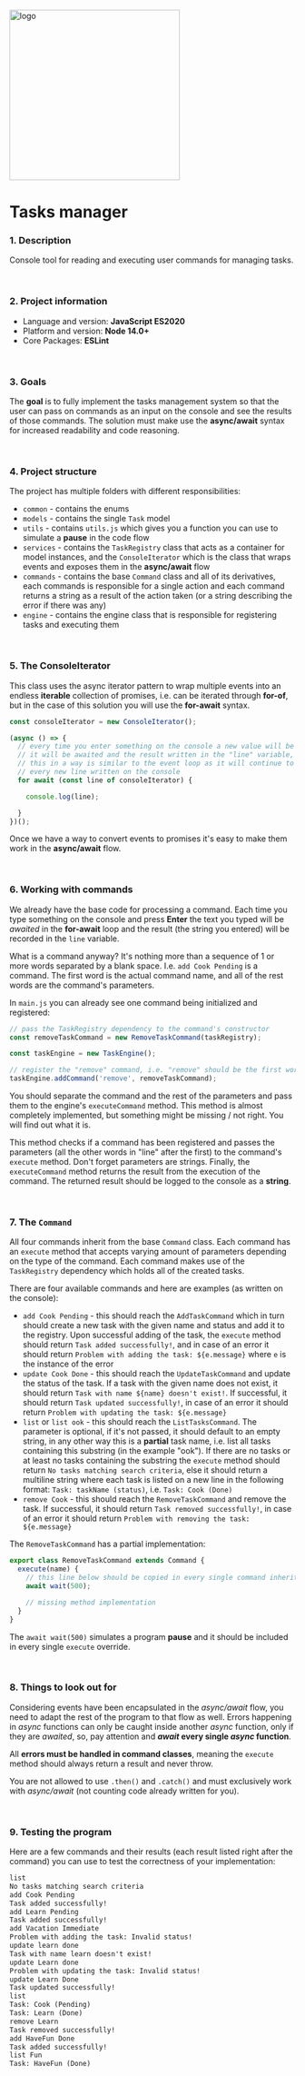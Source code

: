 <img src="https://webassets.telerikacademy.com/images/default-source/logos/telerik-academy.svg" alt="logo" width="300px" style="margin-top: 20px;"/>

# Tasks manager

### 1. Description

Console tool for reading and executing user commands for managing tasks.

<br />

### 2. Project information

- Language and version: **JavaScript ES2020**
- Platform and version: **Node 14.0+**
- Core Packages: **ESLint**

<br />

### 3. Goals

The **goal** is to fully implement the tasks management system so that the user can pass on commands as an input on the console and see the results of those commands. The solution must make use the **async/await** syntax for increased readability and code reasoning.

<br />

### 4. Project structure

The project has multiple folders with different responsibilities:

- `common` - contains the enums
- `models` - contains the single `Task` model
- `utils` - contains `utils.js` which gives you a function you can use to simulate a **pause** in the code flow
- `services` - contains the `TaskRegistry` class that acts as a container for model instances, and the `ConsoleIterator` which is the class that wraps events and exposes them in the **async/await** flow
- `commands` - contains the base `Command` class and all of its derivatives, each commands is responsible for a single action and each command returns a string as a result of the action taken (or a string describing the error if there was any)
- `engine` - contains the engine class that is responsible for registering tasks and executing them

<br />

### 5. The **ConsoleIterator**

This class uses the async iterator pattern to wrap multiple events into an endless **iterable** collection of promises, i.e. can be iterated through **for-of**, but in the case of this solution you will use the **for-await** syntax.

```js
const consoleIterator = new ConsoleIterator();

(async () => {
  // every time you enter something on the console a new value will be produced in the consoleIterator
  // it will be awaited and the result written in the "line" variable, i.e. "line" will be a string
  // this in a way is similar to the event loop as it will continue to "listen" and "wait" for
  // every new line written on the console
  for await (const line of consoleIterator) {

    console.log(line);

  }
})();
```

Once we have a way to convert events to promises it's easy to make them work in the **async/await** flow.

<br />

### 6. Working with commands

We already have the base code for processing a command. Each time you type something on the console and press **Enter** the text you typed will be *awaited* in the **for-await** loop and the result (the string you entered) will be recorded in the `line` variable.

What is a command anyway? It's nothing more than a sequence of 1 or more words separated by a blank space. I.e. `add Cook Pending` is a command. The first word is the actual command name, and all of the rest words are the command's parameters.

In `main.js` you can already see one command being initialized and registered:

```js
// pass the TaskRegistry dependency to the command's constructor
const removeTaskCommand = new RemoveTaskCommand(taskRegistry);

const taskEngine = new TaskEngine();

// register the "remove" command, i.e. "remove" should be the first word of the "line"
taskEngine.addCommand('remove', removeTaskCommand);
```

You should separate the command and the rest of the parameters and pass them to the engine's `executeCommand` method. This method is almost completely implemented, but something might be missing / not right. You will find out what it is.

This method checks if a command has been registered and passes the parameters (all the other words in "line" after the first) to the command's `execute` method. Don't forget parameters are strings. Finally, the `executeCommand` method returns the result from the execution of the command. The returned result should be logged to the console as a **string**.

<br />

### 7. The `Command`

All four commands inherit from the base `Command` class. Each command has an `execute` method that accepts varying amount of parameters depending on the type of the command. Each command makes use of the `TaskRegistry` dependency which holds all of the created tasks.

There are four available commands and here are examples (as written on the console):

- `add Cook Pending` - this should reach the `AddTaskCommand` which in turn should create a new task with the given name and status and add it to the registry. Upon successful adding of the task, the `execute` method should return `Task added successfully!`, and in case of an error it should return `Problem with adding the task: ${e.message}` where `e` is the instance of the error
- `update Cook Done` - this should reach the `UpdateTaskCommand` and update the status of the task. If a task with the given name does not exist, it should return `Task with name ${name} doesn't exist!`. If successful, it should return `Task updated successfully!`, in case of an error it should return `Problem with updating the task: ${e.message}`
- `list` or `list ook` - this should reach the `ListTasksCommand`. The parameter is optional, if it's not passed, it should default to an empty string, in any other way this is a **partial** task name, i.e. list all tasks containing this substring (in the example "ook"). If there are no tasks or at least no tasks containing the substring the `execute` method should return `No tasks matching search criteria`, else it should return a multiline string where each task is listed on a new line in the following format: `Task: taskName (status)`, i.e. `Task: Cook (Done)`
- `remove Cook` - this should reach the `RemoveTaskCommand` and remove the task. If successful, it should return `Task removed successfully!`, in case of an error it should return `Problem with removing the task: ${e.message}`

The `RemoveTaskCommand` has a partial implementation:

```js
export class RemoveTaskCommand extends Command {
  execute(name) {
    // this line below should be copied in every single command inheritor
    await wait(500);

    // missing method implementation
  }
}
```

The `await wait(500)` simulates a program **pause** and it should be included in every single `execute` override.

<br />

### 8. Things to look out for

Considering events have been encapsulated in the *async/await* flow, you need to adapt the rest of the program to that flow as well. Errors happening in *async* functions can only be caught inside another *async* function, only if they are *awaited*, so, pay attention and ***await* every single *async* function**.

All **errors must be handled in command classes**, meaning the `execute` method should always return а result and never throw.

You are not allowed to use `.then()` and `.catch()` and must exclusively work with *async/await* (not counting code already written for you).

<br />

### 9. Testing the program

Here are a few commands and their results (each result listed right after the command) you can use to test the correctness of your implementation:

```txt
list
No tasks matching search criteria
add Cook Pending
Task added successfully!
add Learn Pending
Task added successfully!
add Vacation Immediate
Problem with adding the task: Invalid status!
update learn done
Task with name learn doesn't exist!
update Learn done
Problem with updating the task: Invalid status!
update Learn Done
Task updated successfully!
list
Task: Cook (Pending)
Task: Learn (Done)
remove Learn
Task removed successfully!
add HaveFun Done
Task added successfully!
list Fun
Task: HaveFun (Done)
```
